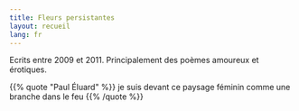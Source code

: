 ```yaml
---
title: Fleurs persistantes
layout: recueil
lang: fr
---
```


Ecrits entre 2009 et 2011. Principalement des poèmes amoureux et érotiques.

{{% quote "Paul Éluard" %}}
  je suis devant ce paysage féminin
  comme une branche dans le feu
{{% /quote %}}
